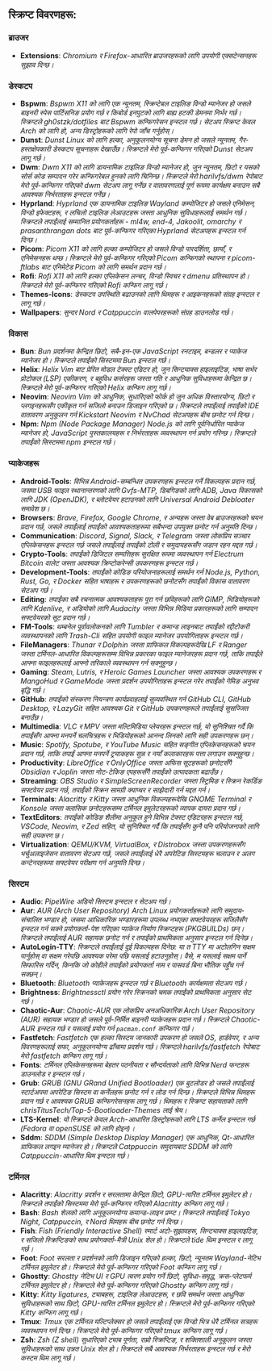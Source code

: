 ## स्क्रिप्ट विवरणहरू:

### ब्राउजर

- **Extensions**: *Chromium र Firefox-आधारित ब्राउजरहरूको लागि उपयोगी एक्सटेन्सनहरू सुझाव दिन्छ।*

### डेस्कटप

- **Bspwm**: *Bspwm X11 को लागि एक न्यूनतम, स्क्रिप्टेबल टाइलिङ विन्डो म्यानेजर हो जसले बाइनरी स्पेस पार्टिसनिङ प्रयोग गर्छ र किबोर्ड इनपुटको लागि बाह्य हटकी डेमनमा निर्भर गर्छ। स्क्रिप्टले gh0stzk/dotfiles बाट Bspwm कन्फिगरेसन इन्स्टल गर्छ। सेटअप स्क्रिप्ट केवल Arch को लागि हो, अन्य डिस्ट्रोहरूको लागि रेपो जाँच गर्नुहोस्।*
- **Dunst**: *Dunst Linux को लागि हल्का, अनुकूलनयोग्य सूचना डेमन हो जसले न्यूनतम, गैर-हस्तक्षेपकारी डेस्कटप सूचनाहरू देखाउँछ। स्क्रिप्टले मेरो पूर्व-कन्फिगर गरिएको Dunst सेटअप लागू गर्छ।*
- **Dwm**: *Dwm X11 को लागि डायनामिक टाइलिङ विन्डो म्यानेजर हो, जुन न्यूनतम, छिटो र यसको सोर्स कोड सम्पादन गरेर कन्फिगरेबल हुनको लागि चिनिन्छ। स्क्रिप्टले मेरो harilvfs/dwm रेपोबाट मेरो पूर्व-कन्फिगर गरिएको dwm सेटअप लागू गर्नेछ र वातावरणलाई पूर्ण रूपमा कार्यक्षम बनाउन सबै आवश्यक निर्भरताहरू इन्स्टल गर्नेछ।*
- **Hyprland**: *Hyprland एक डायनामिक टाइलिङ Wayland कम्पोजिटर हो जसले एनिमेसन, विन्डो इफेक्टहरू, र लचिलो टाइलिङ लेआउटहरू जस्ता आधुनिक सुविधाहरूलाई समर्थन गर्छ। स्क्रिप्टले तपाईंलाई सम्मानित प्रयोगकर्ताहरू - ml4w, end-4, Jakoolit, omarchy र prasanthrangan dots बाट पूर्व-कन्फिगर गरिएका Hyprland सेटअपहरू इन्स्टल गर्न दिन्छ।*
- **Picom**: *Picom X11 को लागि हल्का कम्पोजिटर हो जसले विन्डो पारदर्शिता, छायाँ, र एनिमेसनहरू थप्छ। स्क्रिप्टले मेरो पूर्व-कन्फिगर गरिएको Picom कन्फिगको स्थापना र picom-ftlabs बाट एनिमेटेड Picom को लागि समर्थन प्रदान गर्छ।*
- **Rofi**: *Rofi X11 को लागि हल्का एप्लिकेसन लन्चर, विन्डो स्विचर र dmenu प्रतिस्थापन हो। स्क्रिप्टले मेरो पूर्व-कन्फिगर गरिएको Rofi कन्फिग लागू गर्छ।*
- **Themes-Icons**: *डेस्कटप उपस्थिति बढाउनको लागि थिमहरू र आइकनहरूको संग्रह इन्स्टल र लागू गर्छ।*
- **Wallpapers**: *सुन्दर Nord र Catppuccin वालपेपरहरूको संग्रह डाउनलोड गर्छ।*

### विकास

- **Bun**: *Bun प्रदर्शनमा केन्द्रित छिटो, सबै-इन-एक JavaScript रनटाइम, बन्डलर र प्याकेज म्यानेजर हो। स्क्रिप्टले तपाईंको सिस्टममा Bun इन्स्टल गर्छ।*
- **Helix**: *Helix Vim बाट प्रेरित मोडल टेक्स्ट एडिटर हो, जुन सिन्ट्याक्स हाइलाइटिङ, भाषा सर्भर प्रोटोकल (LSP) एकीकरण, र बहुविध कर्सरहरू जस्ता गति र आधुनिक सुविधाहरूमा केन्द्रित छ। स्क्रिप्टले मेरो पूर्व-कन्फिगर गरिएको Helix कन्फिग लागू गर्छ।*
- **Neovim**: *Neovim Vim को आधुनिक, सुधारिएको फोर्क हो जुन अधिक विस्तारयोग्य, छिटो र प्लगइनहरूसँग एकीकृत गर्न सजिलो बनाउन डिजाइन गरिएको छ। स्क्रिप्टले तपाईंलाई तपाईंको IDE वातावरण अनुकूलन गर्न Kickstart Neovim र NvChad सेटअपहरू बीच छनोट गर्न दिन्छ।*
- **Npm**: *Npm (Node Package Manager) Node.js को लागि पूर्वनिर्धारित प्याकेज म्यानेजर हो, JavaScript पुस्तकालयहरू र निर्भरताहरू व्यवस्थापन गर्न प्रयोग गरिन्छ। स्क्रिप्टले तपाईंको सिस्टममा npm इन्स्टल गर्छ।*

### प्याकेजहरू

- **Android-Tools**: *विभिन्न Android-सम्बन्धित उपकरणहरू इन्स्टल गर्ने विकल्पहरू प्रदान गर्छ, जसमा USB फाइल स्थानान्तरणको लागि Gvfs-MTP, डिबगिङको लागि ADB, Java विकासको लागि JDK (OpenJDK), र ब्लोटवेयर हटाउनको लागि Universal Android Debloater समावेश छ।*
- **Browsers**: *Brave, Firefox, Google Chrome, र अन्यहरू जस्ता वेब ब्राउजरहरूको चयन प्रदान गर्छ, जसले तपाईंलाई तपाईंको आवश्यकताहरूमा सबैभन्दा उपयुक्त छनोट गर्न अनुमति दिन्छ।*
- **Communication**: *Discord, Signal, Slack, र Telegram जस्ता लोकप्रिय सञ्चार एप्लिकेसनहरू इन्स्टल गर्छ जसले तपाईंलाई तपाईंको टोली र समुदायहरूसँग जडान रहन मद्दत गर्छ।*
- **Crypto-Tools**: *तपाईंको डिजिटल सम्पत्तिहरू सुरक्षित रूपमा व्यवस्थापन गर्न Electrum Bitcoin वालेट जस्ता आवश्यक क्रिप्टोकरेन्सी उपकरणहरू इन्स्टल गर्छ।*
- **Development-Tools**: *तपाईंको कोडिङ परियोजनाहरूलाई समर्थन गर्न Node.js, Python, Rust, Go, र Docker सहित भाषाहरू र उपकरणहरूको छनोटसँग तपाईंको विकास वातावरण सेटअप गर्छ।*
- **Editing**: *तपाईंका सबै रचनात्मक आवश्यकताहरू पूरा गर्न छविहरूको लागि GIMP, भिडियोहरूको लागि Kdenlive, र अडियोको लागि Audacity जस्ता विभिन्न मिडिया प्रकारहरूको लागि सम्पादन सफ्टवेयरको सूट प्रदान गर्छ।*
- **FM-Tools**: *थम्बनेल पूर्वावलोकनको लागि Tumbler र कमान्ड लाइनबाट तपाईंको रद्दीटोकरी व्यवस्थापनको लागि Trash-Cli सहित उपयोगी फाइल म्यानेजर उपयोगिताहरू इन्स्टल गर्छ।*
- **FileManagers**: *Thunar र Dolphin जस्ता ग्राफिकल विकल्पहरूदेखि LF र Ranger जस्ता टर्मिनल-आधारित विकल्पहरूसम्म विभिन्न प्रकारका फाइल म्यानेजरहरू प्रदान गर्छ, ताकि तपाईंले आफ्ना फाइलहरूलाई आफ्नो तरिकाले व्यवस्थापन गर्न सक्नुहुन्छ।*
- **Gaming**: *Steam, Lutris, र Heroic Games Launcher जस्ता आवश्यक उपकरणहरू र MangoHud र GameMode जस्ता प्रदर्शन उपयोगिताहरू इन्स्टल गरेर तपाईंको गेमिङ अनुभव बृद्धि गर्छ।*
- **GitHub**: *तपाईंको संस्करण नियन्त्रण कार्यप्रवाहलाई सुव्यवस्थित गर्न GitHub CLI, GitHub Desktop, र LazyGit सहित आवश्यक Git र GitHub उपकरणहरूले तपाईंलाई सुसज्जित बनाउँछ।*
- **Multimedia**: *VLC र MPV जस्ता मल्टिमिडिया प्लेयरहरू इन्स्टल गर्छ, यो सुनिश्चित गर्दै कि तपाईंसँग आफ्ना मनपर्ने चलचित्रहरू र भिडियोहरूको आनन्द लिनको लागि सही उपकरणहरू छन्।*
- **Music**: *Spotify, Spotube, र YouTube Music सहित सङ्गीत एप्लिकेसनहरूको चयन प्रदान गर्छ, ताकि तपाईं आफ्ना मनपर्ने ट्र्याकहरू सुन्न र नयाँ कलाकारहरू पत्ता लगाउन सक्नुहुन्छ।*
- **Productivity**: *LibreOffice र OnlyOffice जस्ता अफिस सूटहरूको छनोटसँगै Obsidian र Joplin जस्ता नोट-टेकिङ एपहरूसँगै तपाईंको उत्पादकता बढाउँछ।*
- **Streaming**: *OBS Studio र SimpleScreenRecorder जस्ता स्ट्रिमिङ र स्क्रिन रेकर्डिङ सफ्टवेयर प्रदान गर्छ, तपाईंको स्क्रिन सामग्री क्याप्चर र साझेदारी गर्न मद्दत गर्न।*
- **Terminals**: *Alacritty र Kitty जस्ता आधुनिक विकल्पहरूदेखि GNOME Terminal र Konsole जस्ता क्लासिक छनोटहरूसम्म टर्मिनल इमुलेटरहरूको व्यापक दायरा प्रदान गर्छ।*
- **TextEditors**: *तपाईंको कोडिङ शैलीमा अनुकूल हुने विभिन्न टेक्स्ट एडिटरहरू इन्स्टल गर्छ, VSCode, Neovim, र Zed सहित, यो सुनिश्चित गर्दै कि तपाईंसँग कुनै पनि परियोजनाको लागि सही उपकरण छ।*
- **Virtualization**: *QEMU/KVM, VirtualBox, र Distrobox जस्ता उपकरणहरूसँग भर्चुअलाइजेसन वातावरण सेटअप गर्छ, जसले तपाईंलाई धेरै अपरेटिङ सिस्टमहरू चलाउन र अलग कन्टेनरहरूमा सफ्टवेयर परीक्षण गर्न अनुमति दिन्छ।*

### सिस्टम

- **Audio**: *PipeWire अडियो सिस्टम इन्स्टल र सेटअप गर्छ।*
- **Aur**: *AUR (Arch User Repository) Arch Linux प्रयोगकर्ताहरूको लागि समुदाय-संचालित भण्डार हो, जसमा आधिकारिक भण्डारहरूमा उपलब्ध नभएका सफ्टवेयरहरू सजिलैसँग इन्स्टल गर्न सक्ने प्रयोगकर्ता-पेश गरिएका प्याकेज निर्माण स्क्रिप्टहरू (PKGBUILDs) छन्। स्क्रिप्टले तपाईंलाई AUR सहायक छनोट गर्न र तपाईंको प्राथमिकता अनुसार इन्स्टल गर्न दिनेछ।*
- **AutoLogin-TTY**: *स्क्रिप्टले तपाईंलाई दुई विकल्पहरू दिनेछ: या त TTY मा अटोलगिन सक्षम पार्नुहोस् वा सक्षम गरेपछि आवश्यक परेमा पछि यसलाई हटाउनुहोस्। वैसे, म यसलाई सक्षम पार्ने सिफारिस गर्दिन, किनकि जो कोहीले तपाईंको प्रयोगकर्ता नाम र पासवर्ड बिना भौतिक पहुँच गर्न सक्छन्।*
- **Bluetooth**: *Bluetooth प्याकेजहरू इन्स्टल गर्छ र Bluetooth कार्यक्षमता सेटअप गर्छ।*
- **Brightness**: *Brightnessctl प्रयोग गरेर स्क्रिनको चमक तपाईंको प्राथमिकता अनुसार सेट गर्छ।*
- **Chaotic-Aur**: *Chaotic-AUR एक लोकप्रिय अनअधिकारिक Arch User Repository (AUR) सहायक भण्डार हो जसले पूर्व-निर्मित बाइनरी प्याकेजहरू प्रदान गर्छ। स्क्रिप्टले Chaotic-AUR इन्स्टल गर्छ र यसलाई प्रयोग गर्न `pacman.conf` कन्फिगर गर्छ।*
- **Fastfetch**: *Fastfetch एक हल्का सिस्टम जानकारी उपकरण हो जसले OS, हार्डवेयर, र अन्य विवरणहरूलाई सफा, अनुकूलनयोग्य ढाँचामा प्रदर्शन गर्छ। स्क्रिप्टले harilvfs/fastfetch रेपोबाट मेरो fastfetch कन्फिग लागू गर्छ।*
- **Fonts**: *टर्मिनल एप्लिकेसनहरूमा बेहतर पठनीयता र सौन्दर्यताको लागि विभिन्न Nerd फन्टहरू डाउनलोड र इन्स्टल गर्छ।*
- **Grub**: *GRUB (GNU GRand Unified Bootloader) एक बुटलोडर हो जसले तपाईंलाई स्टार्टअपमा अपरेटिङ सिस्टम वा कर्नेलहरू छनोट गर्न र लोड गर्न दिन्छ। स्क्रिप्टले विभिन्न थिमहरू प्रदान गर्छ र आवश्यक GRUB कन्फिगरेसनहरू लागू गर्छ। थिमहरू र स्क्रिप्ट सहायताको लागि chrisTitusTech/Top-5-Bootloader-Themes लाई श्रेय।*
- **LTS-Kernel**: *यो स्क्रिप्टले केवल Arch-आधारित डिस्ट्रोहरूको लागि LTS कर्नेल इन्स्टल गर्छ (Fedora वा openSUSE को लागि होइन)।*
- **Sddm**: *SDDM (Simple Desktop Display Manager) एक आधुनिक, Qt-आधारित ग्राफिकल लगइन म्यानेजर हो। स्क्रिप्टले Catppuccin समुदायबाट SDDM को लागि Catppuccin-आधारित थिम इन्स्टल गर्छ।*

### टर्मिनल

- **Alacritty**: *Alacritty प्रदर्शन र सरलतामा केन्द्रित छिटो, GPU-त्वरित टर्मिनल इमुलेटर हो। स्क्रिप्टले तपाईंको सिस्टममा मेरो पूर्व-कन्फिगर गरिएको Alacritty कन्फिग लागू गर्छ।*
- **Bash**: *Bash शेलको लागि अनुकूलनयोग्य कमान्ड-लाइन प्रम्प्ट। स्क्रिप्टले तपाईंलाई Tokyo Night, Catppuccin, र Nord थिमहरू बीच छनोट गर्न दिन्छ।*
- **Fish**: *Fish (Friendly Interactive Shell) स्मार्ट अटो-सुझावहरू, सिन्ट्याक्स हाइलाइटिङ, र सजिलो स्क्रिप्टिङको साथ प्रयोगकर्ता-मैत्री Unix शेल हो। स्क्रिप्टले tide थिम इन्स्टल र लागू गर्छ।*
- **Foot**: *Foot सरलता र प्रदर्शनको लागि डिजाइन गरिएको हल्का, छिटो, न्यूनतम Wayland-नेटिभ टर्मिनल इमुलेटर हो। स्क्रिप्टले मेरो पूर्व-कन्फिगर गरिएको Foot कन्फिग लागू गर्छ।*
- **Ghostty**: *Ghostty नेटिभ UI र GPU त्वरण प्रयोग गर्ने छिटो, सुविधा-समृद्ध, क्रस-प्लेटफर्म टर्मिनल इमुलेटर हो। स्क्रिप्टले मेरो पूर्व-कन्फिगर गरिएको Ghostty कन्फिग लागू गर्छ।*
- **Kitty**: *Kitty ligatures, ट्याबहरू, टाइलिङ लेआउटहरू, र छवि समर्थन जस्ता आधुनिक सुविधाहरूको साथ छिटो, GPU-त्वरित टर्मिनल इमुलेटर हो। स्क्रिप्टले मेरो पूर्व-कन्फिगर गरिएको Kitty कन्फिग लागू गर्छ।*
- **Tmux**: *Tmux एक टर्मिनल मल्टिप्लेक्सर हो जसले तपाईंलाई एक विन्डो भित्र धेरै टर्मिनल सत्रहरू व्यवस्थापन गर्न दिन्छ। स्क्रिप्टले मेरो पूर्व-कन्फिगर गरिएको tmux कन्फिग लागू गर्छ।*
- **Zsh**: *Zsh (Z shell) सुधारिएको ट्याब पूर्णता, राम्रो स्क्रिप्टिङ, र शक्तिशाली अनुकूलन जस्ता सुविधाहरूको साथ उन्नत Unix शेल हो। स्क्रिप्टले सबै आवश्यक निर्भरताहरू इन्स्टल गर्छ र मेरो कस्टम थिम लागू गर्छ।*